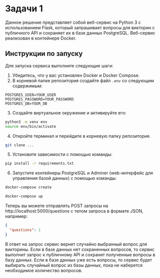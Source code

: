 # Задачи 1

Данное решение представляет собой веб-сервис на Python 3 с использованием Flask, который запрашивает вопросы для викторин с публичного API и сохраняет их в базе данных PostgreSQL. Веб-сервис реализован в контейнере Docker.

## Инструкции по запуску

Для запуска сервиса выполните следующие шаги:

1. Убедитесь, что у вас установлен Docker и Docker Compose.
2. В корневой папке репозитория создайте файл `.env` со следующим содержимым:

```
POSTGRES_USER=YOUR_USER
POSTGRES_PASSWORD=YOUR_PASSWORD
POSTGRES_DB=YOUR_DB
```

3. Создайте виртуальное окружение и активируйте его:

```bash
python3 -m venv env
source env/bin/activate
```
4. Откройте терминал и перейдите в корневую папку репозитория.

```bash
git clone ...
```
5. Установите зависимости с помощью команды:

```bash
pip install -r requirements.txt
```

6. Запустите контейнеры PostgreSQL и Adminer (web-интерфейс для управления базой данных) с помощью команды:

```bash
docker-compose create
```
```bash
docker-compose up
```

Теперь вы можете отправлять POST запросы на http://localhost:5000/questions с телом запроса в формате JSON, например:

```json
{
  "questions": 1
}
```

В ответ на запрос сервис вернет случайно выбранный вопрос для викторины. Если в базе данных нет сохраненных вопросов, то сервис выполнит запрос к публичному API и сохранит полученные вопросы в базу данных. Если в базе данных уже есть вопросы, то сервис будет выбирать случайный вопрос из базы данных, пока не наберется необходимое количество вопросов.

